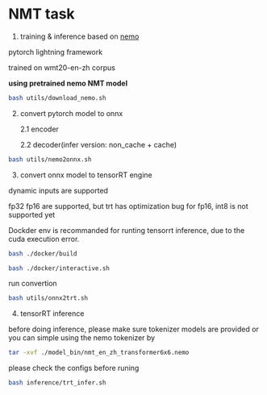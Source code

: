 # NMT task

1. training & inference based on [nemo](https://github.com/NVIDIA/NeMo)

pytorch lightning framework

trained on wmt20-en-zh corpus

**using pretrained nemo NMT model**

```bash
bash utils/download_nemo.sh
```

2. convert pytorch model to onnx

    2.1 encoder

    2.2 decoder(infer version: non_cache + cache)

```bash
bash utils/nemo2onnx.sh
```

3. convert onnx model to tensorRT engine

dynamic inputs are supported

fp32 fp16 are supported, but trt has optimization bug for fp16, int8 is not supported yet

Dockder env is recommanded for runting tensorrt inference, due to the cuda execution error.

```bash
bash ./docker/build
```

```bash
bash ./docker/interactive.sh
```

run convertion

```bash
bash utils/onnx2trt.sh
```

4. tensorRT inference

before doing inference, please make sure tokenizer models are provided or you can simple using the nemo tokenizer by 

```bash
tar -xvf ./model_bin/nmt_en_zh_transformer6x6.nemo
```

please check the configs before runing

```bash
bash inference/trt_infer.sh
```

